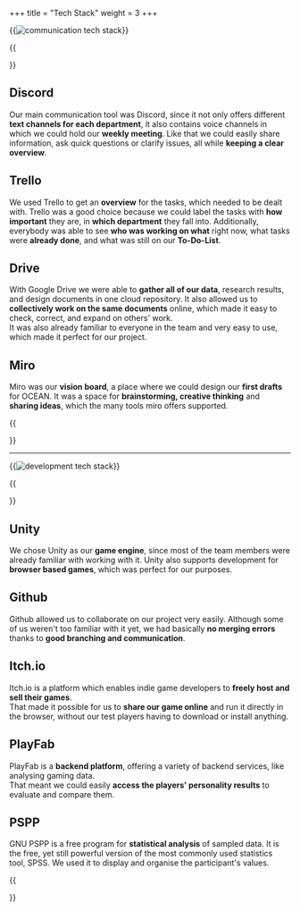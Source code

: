 +++
title = "Tech Stack"
weight = 3
+++

{{<image src="TechStackComTranparent.png" alt="communication tech stack">}}



{{<section title="Communication, Organisation">}}

## Discord
Our main communication tool was Discord, since it not only offers different **text channels for each department**, it also
contains voice channels in which we could hold our **weekly meeting**. Like that we could easily share information, ask quick
questions or clarify issues, all while **keeping a clear overview**.

## Trello
We used Trello to get an **overview** for the tasks, which needed to be dealt with. Trello was a good choice because we could label
the tasks with **how important** they are, in **which department** they fall into. Additionally, everybody was able to see **who was
working on what** right now, what tasks were **already done**, and what was still on our **To-Do-List**.

## Drive
With Google Drive we were able to **gather all of our data**, research results, and design documents in one cloud repository.
It also allowed us to **collectively work on the same documents** online, which made it easy to check, correct, and expand on others'
work. \
It was also already familiar to everyone in the team and very easy to use, which made it perfect for our project.

## Miro
Miro was our **vision board**, a place where we could design our **first drafts** for OCEAN. It was a space for **brainstorming,
creative thinking** and **sharing ideas**, which the many tools miro offers supported.

{{</section>}}

---

{{<image src="TechStackDevTransparent.png" alt="development tech stack">}}

{{<section title="Development">}}

## Unity
We chose Unity as our **game engine**, since most of the team members were already familiar with working with it. Unity also
supports development for **browser based games**, which was perfect for our purposes.

## Github
Github allowed us to collaborate on our project very easily. Although some of us weren't too familiar with it
yet, we had basically **no merging errors** thanks to **good branching and communication**.

## Itch.io
Itch.io is a platform which enables indie game developers to **freely host and sell their games**. \
That made it possible for us to **share our game online** and run it directly in the browser, without our test players
having to download or install anything.

## PlayFab
PlayFab is a **backend platform**, offering a variety of backend services, like analysing gaming data. \
That meant we could easily **access the players' personality results** to evaluate and compare them.

## PSPP
GNU PSPP is a free program for **statistical analysis** of sampled data. It is the free, yet still powerful version of the
most commonly used statistics tool, SPSS. We used it to display and organise the participant's values.

{{</section>}}



